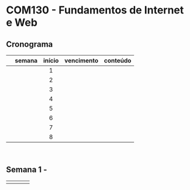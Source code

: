 # COM130 - Fundamentos de Internet e Web

## Cronograma

|  | semana | início | vencimento | conteúdo |
|:---:|:---:|:---:|:---:|:---|
|  |  | 1 |  |  |  |
|  |  | 2 |  |  |  |
|  |  | 3 |  |  |  |
|  |  | 4 |  |  |  |
|  |  | 5 |  |  |  |
|  |  | 6 |  |  |  |
|  |  | 7 |  |  |  |
|  |  | 8 |  |  |  |

<br>


## Semana 1 - 

|  |  |  |  |
|:---:|:---:|:---|:---|
|  |  |  |  |